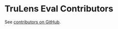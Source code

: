 # TruLens Eval Contributors

See [contributors on
GitHub](https://github.com/truera/trulens/graphs/contributors).
